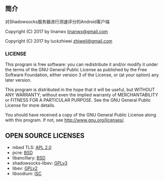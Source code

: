 ## 简介

对Shadowsocks服务器进行测速评分的Android客户端

Copyright (C) 2017 by linanwx linanwx@gmail.com

Copyright (C) 2017 by luckzhiwei zhiweil@gmail.com

### LICENSE

This program is free software: you can redistribute it and/or modify
it under the terms of the GNU General Public License as published by
the Free Software Foundation, either version 3 of the License, or
(at your option) any later version.

This program is distributed in the hope that it will be useful,
but WITHOUT ANY WARRANTY; without even the implied warranty of
MERCHANTABILITY or FITNESS FOR A PARTICULAR PURPOSE.  See the
GNU General Public License for more details.

You should have received a copy of the GNU General Public License
along with this program. If not, see <http://www.gnu.org/licenses/>.

## OPEN SOURCE LICENSES

<ul>
    <li>mbed TLS: <a href="https://github.com/ARMmbed/mbedtls/blob/development/LICENSE">APL 2.0</a></li>
    <li>pcre: <a href="https://android.googlesource.com/platform/external/pcre/+/master/dist2/LICENCE">BSD</a></li>
    <li>libancillary: <a href="https://github.com/shadowsocks/libancillary/blob/shadowsocks-android/COPYING">BSD</a></li>
    <li>shadowsocks-libev: <a href="https://github.com/shadowsocks/shadowsocks-libev/blob/master/LICENSE">GPLv3</a></li>
    <li>libev: <a href="https://github.com/shadowsocks/libev/blob/master/LICENSE">GPLv2</a></li>
    <li>libsodium: <a href="https://github.com/jedisct1/libsodium/blob/master/LICENSE">ISC</a></li>
</ul>
